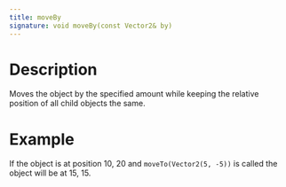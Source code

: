 ```yaml
---
title: moveBy
signature: void moveBy(const Vector2& by)
---
```


# Description
Moves the object by the specified amount while keeping the relative position of all child objects the same.

# Example
If the object is at position 10, 20 and `moveTo(Vector2(5, -5))` is called the object will be at 15, 15.


